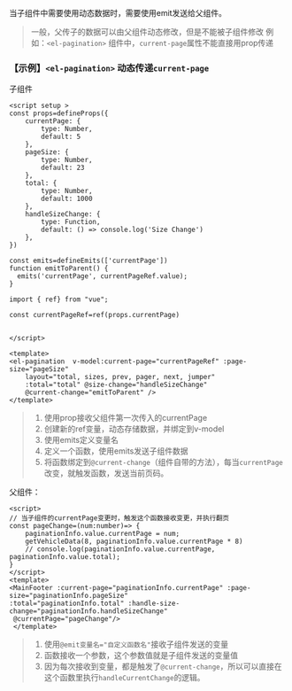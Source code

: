 当子组件中需要使用动态数据时，需要使用emit发送给父组件。
>一般，父传子的数据可以由父组件动态修改，但是不能被子组件修改
>例如：`<el-pagination>` 组件中，`current-page`属性不能直接用prop传递

### 【示例】`<el-pagination>` 动态传递`current-page`

子组件
```vue
<script setup >
const props=defineProps({
    currentPage: {
        type: Number,
        default: 5
    },
    pageSize: {
        type: Number,
        default: 23
    },
    total: {
        type: Number,
        default: 1000
    },
    handleSizeChange: {
        type: Function,
        default: () => console.log('Size Change')
    },
})

const emits=defineEmits(['currentPage'])
function emitToParent() {
  emits('currentPage', currentPageRef.value);
}

import { ref} from "vue";

const currentPageRef=ref(props.currentPage)


</script>

<template>
<el-pagination  v-model:current-page="currentPageRef" :page-size="pageSize"
	layout="total, sizes, prev, pager, next, jumper" 
	:total="total" @size-change="handleSizeChange"
	@current-change="emitToParent" />
</template>
```

>1. 使用prop接收父组件第一次传入的currentPage
>2. 创建新的ref变量，动态存储数据，并绑定到v-model
>3. 使用emits定义变量名
>4. 定义一个函数，使用emits发送子组件数据
>5. 将函数绑定到`@current-change`（组件自带的方法），每当`currentPage`改变，就触发函数，发送当前页码。


父组件：
```vue
<script>
// 当子组件的currentPage变更时，触发这个函数接收变更，并执行翻页
const pageChange=(num:number)=> {
    paginationInfo.value.currentPage = num;
    getVehicleData(8, paginationInfo.value.currentPage * 8)
    // console.log(paginationInfo.value.currentPage, paginationInfo.value.total);
}
</script>
<template>
<MainFooter :current-page="paginationInfo.currentPage" :page-size="paginationInfo.pageSize"
:total="paginationInfo.total" :handle-size-change="paginationInfo.handleSizeChange"
 @currentPage="pageChange"/>
 </template>
```

>1. 使用`@emit变量名="自定义函数名"`接收子组件发送的变量
>2. 函数接收一个参数，这个参数值就是子组件发送的变量值
>3. 因为每次接收到变量，都是触发了`@current-change`，所以可以直接在这个函数里执行`handleCurrentChange`的逻辑。
